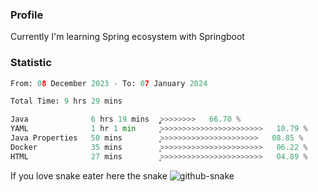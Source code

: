 ### Profile 

Currently I'm learning Spring ecosystem with Springboot

### Statistic
<!--START_SECTION:waka-->

```python
From: 08 December 2023 - To: 07 January 2024

Total Time: 9 hrs 29 mins

Java              6 hrs 19 mins   ͎͎͎͎͎͎͎͎͎͎͎͎͎͎͎͎̝>>>>>>>>   66.70 %
YAML              1 hr 1 min      ͎͎>>>>>>>>>>>>>>>>>>>>>>>   10.79 %
Java Properties   50 mins         ͎͎͕>>>>>>>>>>>>>>>>>>>>>>   08.85 %
Docker            35 mins         ͎̦>>>>>>>>>>>>>>>>>>>>>>>   06.22 %
HTML              27 mins         ͎͕>>>>>>>>>>>>>>>>>>>>>>>   04.89 %
```

<!--END_SECTION:waka-->

If you love snake eater here the snake 
<picture>
  <source media="(prefers-color-scheme: dark)" srcset="https://github.com/pradana4648/pradana4648/blob/c0566a83ca6ea5f2e46bab00e717c4c82b4b5c4c/github-contribution-grid-snake-dark.svg" />
  <source media="(prefers-color-scheme: light)" srcset="https://github.com/pradana4648/pradana4648/blob/c0566a83ca6ea5f2e46bab00e717c4c82b4b5c4c/github-contribution-grid-snake.svg" />
  <img alt="github-snake" src="https://github.com/pradana4648/pradana4648/blob/c0566a83ca6ea5f2e46bab00e717c4c82b4b5c4c/github-contribution-grid-snake.svg" />
</picture>
